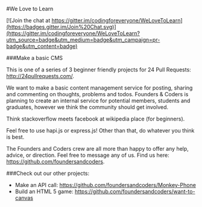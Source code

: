 #We Love to Learn

[![Join the chat at https://gitter.im/codingforeveryone/WeLoveToLearn](https://badges.gitter.im/Join%20Chat.svg)](https://gitter.im/codingforeveryone/WeLoveToLearn?utm_source=badge&utm_medium=badge&utm_campaign=pr-badge&utm_content=badge)

###Make a basic CMS

This is one of a series of 3 beginner friendly projects for 24 Pull Requests: http://24pullrequests.com/.

We want to make a basic content management service for posting, sharing and commenting on thoughts, problems and todos.
Founders & Coders is planning to create an internal service for potential members, students and graduates, however we think the community should get involved.

Think stackoverflow meets facebook at wikipedia place (for beginners).

Feel free to use hapi.js or express.js! Other than that, do whatever you think is best.

The Founders and Coders crew are all more than happy to offer any help, advice, or direction. Feel free to message any of us. Find us here: https://github.com/foundersandcoders.

###Check out our other projects:

* Make an API call: https://github.com/foundersandcoders/Monkey-Phone
* Build an HTML 5 game: https://github.com/foundersandcoders/want-to-canvas
